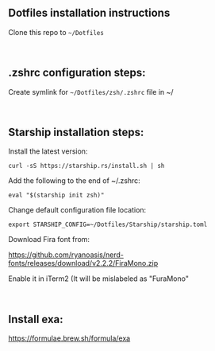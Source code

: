 ## Dotfiles installation instructions

Clone this repo to `~/Dotfiles`

&ensp;

## .zshrc configuration steps:

Create symlink for `~/Dotfiles/zsh/.zshrc` file in ~/

&ensp;

## Starship installation steps:

Install the latest version:

`curl -sS https://starship.rs/install.sh | sh`

Add the following to the end of ~/.zshrc:

`eval "$(starship init zsh)"`

Change default configuration file location:

`export STARSHIP_CONFIG=~/Dotfiles/Starship/starship.toml`

Download Fira font from:

https://github.com/ryanoasis/nerd-fonts/releases/download/v2.2.2/FiraMono.zip

Enable it in iTerm2 (It will be mislabeled as "FuraMono"

&ensp;

## Install exa:

https://formulae.brew.sh/formula/exa
